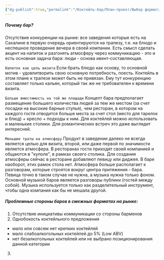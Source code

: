```yaml
---
{"dg-publish":true,"permalink":"/Коктейль-бар/План-проект/Выбор формата/"}
---
```




##### Почему бар? 

Отсутствие конкуренции на рынке: все заведения которые есть на Сахалине в первую очередь ориентируются на трапезу, т.е. на блюдо и неспешное проведение вечера в своей компании. 
Есть смысл сделать акцент на напиток и разгонять атмосферу через коммуникацию - это и есть основная задача бара: люди - основа ивент-составляющая.

`Напиток как цель визита`
Если брать блюдо как основу, то основной мотив - удовлитворить свою основную потребность, поесть. Коктейль в этом плане к трапезе может быть не привязан. Ему тут конкуренцию составляет только кальян, который так же не требователен к времени визита. 

`Больше вместимость на той же площади` 
Концепт бара предполагает размещение большего количества людей за тем же местом (за счет посадки на высокие барные стулья), чем ресторан, в котором на каждого гостя отводится больше места за счет стол (место для тарелок и блюд) + кресло + подходы к ним. Для коктейлей можно использовать и маленькие столики. Для романтических встреч это даже выглядит интересней. 

`Меньшие траты на атмосферу` 
Продукт в заведении далеко не всегда является целью для визита, второй, или даже первой по значимости является атмосфера. В ресторанах гости приходят своей компанией и общаются в "куполе", в рамках своего столика. Для создания атмосферы сейчас в ресторане добавляют певицу или диджея. В баре наоборот, этих рамок стола нет. Атмосфера больше располагает к разговорам, которые строятся вокруг центра притяжения - бара. Певица точно в таком случае не нужна, а музыка нужна только фоном. Основной музыкой баров является разговоры публики (гостей между собой). Музыка используется только как разделительный инструмент, чтобы одна компания как бы не мешала другой.


##### Проблемные стороны баров в смежных форматах на рынке:  

1. Отсутствие инициативы коммуникации со стороны барменов 
2. Однобокость коктейльного предложения
-  мало или совсем нет крепких коктейлей 
-  мало слабоалкогольных коктейлей до 5% (Low ABV)
-  нет безалкогольных коктейлей или не выбрано позиционирования данной категории 
3. 